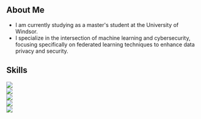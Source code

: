 ## About Me
- I am currently studying as a master's student at the University of Windsor.
- I specialize in the intersection of machine learning and cybersecurity, focusing specifically on federated learning techniques to enhance data privacy and security.


## Skills
<p align="left">
  <a href="https://skillicons.dev">
    <img src="https://skillicons.dev/icons?i=python,java,c" /><br> <!-- Programming Languages -->
    <img src="https://skillicons.dev/icons?i=tensorflow,pytorch,sklearn,anaconda" /><br> <!-- Machine Learning Frameworks -->
    <img src="https://skillicons.dev/icons?i=aws,docker,kubernetes" /><br> <!-- Cloud and Containerization -->
    <img src="https://skillicons.dev/icons?i=postgres,mysql,mongodb,sqlite" /><br> <!-- Databases -->
    <img src="https://skillicons.dev/icons?i=html,css,js,bootstrap,django" /><br> <!-- Web Development -->
  </a>
</p>

